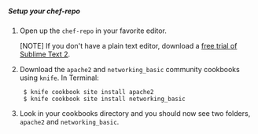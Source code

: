 ##### Setup your chef-repo
1. Open up the `chef-repo` in your favorite editor.

    [NOTE] If you don't have a plain text editor, download a [free trial of Sublime Text 2][sublime-text-2].

1. Download the `apache2` and `networking_basic` community cookbooks using `knife`. In Terminal:

        $ knife cookbook site install apache2
        $ knife cookbook site install networking_basic

1. Look in your cookbooks directory and you should now see two folders, `apache2` and `networking_basic`.

[sublime-text-2]: http://www.sublimetext.com/2 "Sublime Text 2"
